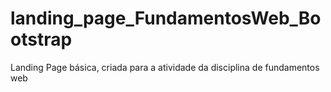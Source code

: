 # landing_page_FundamentosWeb_Bootstrap
Landing Page básica, criada para a atividade da disciplina de fundamentos web 
